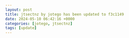 ```yaml
---
layout: post
title: jtsectnz by jotego has been updated to f3c1149
date: 2024-05-10 06:42:16 +0000
categories: [jotego, jtsectnz]
tags: [update]
---
```


